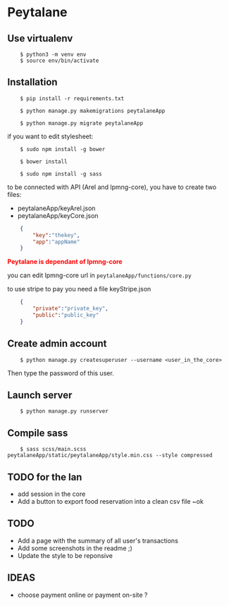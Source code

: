 Peytalane
=========

Use virtualenv
--------------
```
    $ python3 -m venv env
    $ source env/bin/activate
```


Installation
------------

```
    $ pip install -r requirements.txt
```

```
    $ python manage.py makemigrations peytalaneApp
```

```
    $ python manage.py migrate peytalaneApp
```

if you want to edit stylesheet:

```
    $ sudo npm install -g bower
```

```
    $ bower install
```

```
    $ sudo npm install -g sass
```

to be connected with API (Arel and lpmng-core), you have to create two files:
 * peytalaneApp/keyArel.json
 * peytalaneApp/keyCore.json

```json
    {
        "key":"thekey",
        "app":"appName"
    }
```  
<span style="color:red"> **Peytalane is dependant of lpmng-core** </span>

you can edit lpmng-core url in ``` peytalaneApp/functions/core.py ```

to use stripe to pay you need a file keyStripe.json

```json
    {
        "private":"private_key",
        "public":"public_key"
    }
```  

Create admin account
--------------------

```
    $ python manage.py createsuperuser --username <user_in_the_core>
```
Then type the password of this user.

Launch server
-------------

```batch
    $ python manage.py runserver
```

Compile sass
------------
```
    $ sass scss/main.scss peytalaneApp/static/peytalaneApp/style.min.css --style compressed
```

TODO for the lan
----------------
* add session in the core
* Add a button to export food reservation into a clean csv file ~ok

TODO
----
* Add a page with the summary of all user's transactions
* Add some screenshots in the readme ;)
* Update the style to be reponsive

IDEAS
-----
* choose payment online or payment on-site ? 

